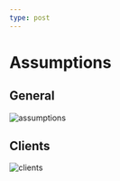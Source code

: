 ```yaml
---
type: post
---
```

# Assumptions

## General

![assumptions](/images/assumptions.png)

## Clients

![clients](/images/clients.png)